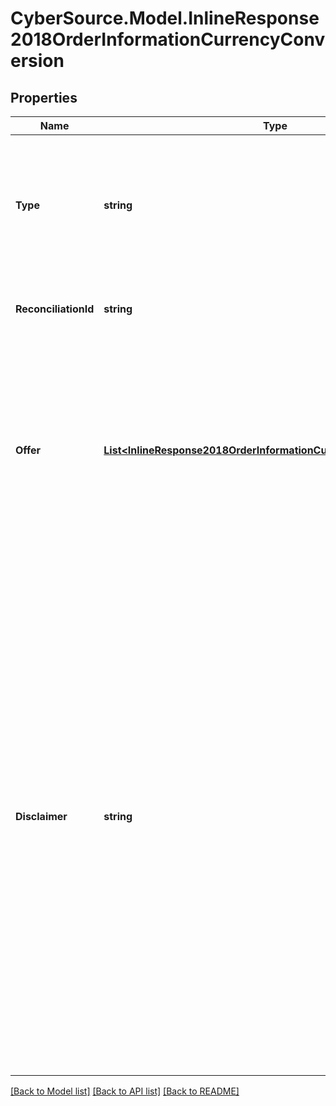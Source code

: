 # CyberSource.Model.InlineResponse2018OrderInformationCurrencyConversion
## Properties

Name | Type | Description | Notes
------------ | ------------- | ------------- | -------------
**Type** | **string** | Valid Values: - &#x60;DCC&#x60;: Dynamic Currency Conversion - &#x60;MCP&#x60;: Multi-Currency Pricing This should be echo&#39;d from the request  | [optional] 
**ReconciliationId** | **string** | Unique identifier generated by the DCC provider. | 
**Offer** | [**List&lt;InlineResponse2018OrderInformationCurrencyConversionOffer&gt;**](InlineResponse2018OrderInformationCurrencyConversionOffer.md) | When type is DCC this is a single item. When type is MCP this is an array that repeats for each currency that&#39;s configured by the currency conversion provider for the merchant.  | [optional] 
**Disclaimer** | **string** | This text is intended to inform customers about their opt-in choices. It should include details such  as the amount, exchange rate, currency, mark-up, and any other regulated requirements, such as  the mark-up over the ECB rate, if applicable. It is mandatory for DCC (Dynamic Currency  Conversion) and optional otherwise. This information will be displayed on the screen and printed on  the receipt without modification.  | [optional] 

[[Back to Model list]](../README.md#documentation-for-models) [[Back to API list]](../README.md#documentation-for-api-endpoints) [[Back to README]](../README.md)

